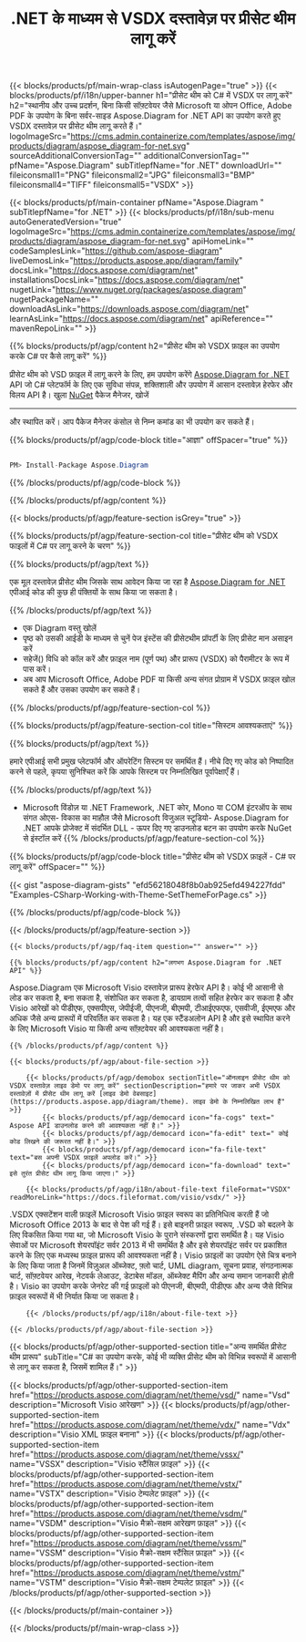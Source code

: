 ﻿---
title: .NET के माध्यम से VSDX दस्तावेज़ पर प्रीसेट थीम लागू करें 
weight: 3050
url: /hi/net/theme/vsdx/ 
description: .NET Framework, .NET कोर, Mono प्लेटफॉर्म पर vsdx फ़ाइल में प्रीसेट थीम लागू करने के लिए C# स्रोत कोड।
---
{{< blocks/products/pf/main-wrap-class isAutogenPage="true" >}}
{{< blocks/products/pf/i18n/upper-banner h1="प्रीसेट थीम को C# में VSDX पर लागू करें" h2="स्थानीय और उच्च प्रदर्शन, बिना किसी सॉफ़्टवेयर जैसे Microsoft या ओपन Office, Adobe PDF के उपयोग के बिना सर्वर-साइड Aspose.Diagram for .NET API का उपयोग करते हुए VSDX दस्तावेज़ पर प्रीसेट थीम लागू करते हैं।" logoImageSrc="https://cms.admin.containerize.com/templates/aspose/img/products/diagram/aspose_diagram-for-net.svg" sourceAdditionalConversionTag="" additionalConversionTag="" pfName="Aspose.Diagram" subTitlepfName="for .NET" downloadUrl="" fileiconsmall1="PNG" fileiconsmall2="JPG" fileiconsmall3="BMP" fileiconsmall4="TIFF" fileiconsmall5="VSDX" >}}

{{< blocks/products/pf/main-container pfName="Aspose.Diagram " subTitlepfName="for .NET" >}}
{{< blocks/products/pf/i18n/sub-menu autoGeneratedVersion="true" logoImageSrc="https://cms.admin.containerize.com/templates/aspose/img/products/diagram/aspose_diagram-for-net.svg" apiHomeLink="" codeSamplesLink="https://github.com/aspose-diagram" liveDemosLink="https://products.aspose.app/diagram/family" docsLink="https://docs.aspose.com/diagram/net" installationsDocsLink="https://docs.aspose.com/diagram/net" nugetLink="https://www.nuget.org/packages/aspose.diagram" nugetPackageName="" downloadAsLink="https://downloads.aspose.com/diagram/net" learnAsLink="https://docs.aspose.com/diagram/net" apiReference="" mavenRepoLink="" >}}

{{% blocks/products/pf/agp/content h2="प्रीसेट थीम को VSDX फ़ाइल का उपयोग करके C# पर कैसे लागू करें" %}}

 प्रीसेट थीम को VSD फ़ाइल में लागू करने के लिए, हम उपयोग करेंगे
 [Aspose.Diagram for .NET](https://products.aspose.com/diagram/net) 
 API जो C# प्लेटफॉर्म के लिए एक सुविधा संपन्न, शक्तिशाली और उपयोग में आसान दस्तावेज़ हेरफेर और विलय API है। खुला
 [NuGet](https://www.nuget.org/packages/aspose.diagram) 
 पैकेज मैनेजर, खोजें
 ***** 
 और स्थापित करें। आप पैकेज मैनेजर कंसोल से निम्न कमांड का भी उपयोग कर सकते हैं।

{{% blocks/products/pf/agp/code-block title="आज्ञा" offSpacer="true" %}}

```cs

PM> Install-Package Aspose.Diagram


```

{{% /blocks/products/pf/agp/code-block %}}

{{% /blocks/products/pf/agp/content %}}

{{< blocks/products/pf/agp/feature-section isGrey="true" >}}

{{% blocks/products/pf/agp/feature-section-col title="प्रीसेट थीम को VSDX फाइलों में C# पर लागू करने के चरण" %}}

{{% blocks/products/pf/agp/text %}}

 एक मूल दस्तावेज़ प्रीसेट थीम जिसके साथ आवेदन किया जा रहा है
 [Aspose.Diagram for .NET](https://products.aspose.com/diagram/net) 
 एपीआई कोड की कुछ ही पंक्तियों के साथ किया जा सकता है।

{{% /blocks/products/pf/agp/text %}}

+ एक Diagram वस्तु खोलें
+ पृष्ठ को उसकी आईडी के माध्यम से चुनें
पेज इंस्टेंस की प्रीसेटथीम प्रॉपर्टी के लिए प्रीसेट मान असाइन करें
+ सहेजें() विधि को कॉल करें और फ़ाइल नाम (पूर्ण पथ) और प्रारूप (VSDX) को पैरामीटर के रूप में पास करें।
+ अब आप Microsoft Office, Adobe PDF या किसी अन्य संगत प्रोग्राम में VSDX फ़ाइल खोल सकते हैं और उसका उपयोग कर सकते हैं।

{{% /blocks/products/pf/agp/feature-section-col %}}

{{% blocks/products/pf/agp/feature-section-col title="सिस्टम आवश्यकताएं" %}}

{{% blocks/products/pf/agp/text %}}

 हमारे एपीआई सभी प्रमुख प्लेटफॉर्म और ऑपरेटिंग सिस्टम पर समर्थित हैं। नीचे दिए गए कोड को निष्पादित करने से पहले, कृपया सुनिश्चित करें कि आपके सिस्टम पर निम्नलिखित पूर्वापेक्षाएँ हैं।

{{% /blocks/products/pf/agp/text %}}

- Microsoft विंडोज़ या .NET Framework, .NET कोर, Mono या COM इंटरऑप के साथ संगत ओएस- विकास का माहौल जैसे Microsoft विजुअल स्टूडियो- Aspose.Diagram for .NET आपके प्रोजेक्ट में संदर्भित DLL - ऊपर दिए गए डाउनलोड बटन का उपयोग करके NuGet से इंस्टॉल करें
{{% /blocks/products/pf/agp/feature-section-col %}}

{{% blocks/products/pf/agp/code-block title="प्रीसेट थीम को VSDX फ़ाइलें - C# पर लागू करें" offSpacer="" %}}

{{< gist "aspose-diagram-gists" "efd56218048f8b0ab925efd494227fdd" "Examples-CSharp-Working-with-Theme-SetThemeForPage.cs" >}}


{{% /blocks/products/pf/agp/code-block %}}

{{< /blocks/products/pf/agp/feature-section >}}

    {{< blocks/products/pf/agp/faq-item question="" answer="" >}}


<!-- aboutfile Starts -->

    {{% blocks/products/pf/agp/content h2="लगभग Aspose.Diagram for .NET API" %}}

 Aspose.Diagram एक Microsoft Visio दस्तावेज़ प्रारूप हेरफेर API है। कोई भी आसानी से लोड कर सकता है, बना सकता है, संशोधित कर सकता है, डायग्राम तत्वों सहित हेरफेर कर सकता है और Visio आरेखों को पीडीएफ, एक्सपीएस, जेपीईजी, पीएनजी, बीएमपी, टीआईएफएफ, एसवीजी, ईएमएफ और अधिक जैसे अन्य प्रारूपों में परिवर्तित कर सकता है। यह एक स्टैंडअलोन API है और इसे स्थापित करने के लिए Microsoft Visio या किसी अन्य सॉफ़्टवेयर की आवश्यकता नहीं है।  



    {{% /blocks/products/pf/agp/content %}}
    
    {{< blocks/products/pf/agp/about-file-section >}}
    
        {{< blocks/products/pf/agp/demobox sectionTitle="ऑनलाइन प्रीसेट थीम को VSDX दस्तावेज़ लाइव डेमो पर लागू करें" sectionDescription="हमारे पर जाकर अभी VSDX दस्तावेज़ों में प्रीसेट थीम लागू करें [लाइव डेमो वेबसाइट](https://products.aspose.app/diagram/theme). लाइव डेमो के निम्नलिखित लाभ हैं" >}}
            {{< blocks/products/pf/agp/democard icon="fa-cogs" text=" Aspose API डाउनलोड करने की आवश्यकता नहीं है।" >}}
            {{< blocks/products/pf/agp/democard icon="fa-edit" text=" कोई कोड लिखने की जरूरत नहीं है।" >}}
            {{< blocks/products/pf/agp/democard icon="fa-file-text" text="बस अपनी VSDX फ़ाइलें अपलोड करें।" >}}
            {{< blocks/products/pf/agp/democard icon="fa-download" text=" इसे तुरंत प्रीसेट थीम लागू किया जाएगा।" >}}
    
        {{< blocks/products/pf/agp/i18n/about-file-text fileFormat="VSDX" readMoreLink="https://docs.fileformat.com/visio/vsdx/" >}}
.VSDX एक्सटेंशन वाली फ़ाइलें Microsoft Visio फ़ाइल स्वरूप का प्रतिनिधित्व करती हैं जो Microsoft Office 2013 के बाद से पेश की गई हैं। इसे बाइनरी फ़ाइल स्वरूप, .VSD को बदलने के लिए विकसित किया गया था, जो Microsoft Visio के पुराने संस्करणों द्वारा समर्थित है। यह Visio सेवाओं पर Microsoft शेयरपॉइंट सर्वर 2013 में भी समर्थित है और इसे शेयरपॉइंट सर्वर पर प्रकाशित करने के लिए एक मध्यस्थ फ़ाइल प्रारूप की आवश्यकता नहीं है। Visio फ़ाइलों का उपयोग ऐसे चित्र बनाने के लिए किया जाता है जिनमें विज़ुअल ऑब्जेक्ट, फ़्लो चार्ट, UML diagram, सूचना प्रवाह, संगठनात्मक चार्ट, सॉफ़्टवेयर आरेख, नेटवर्क लेआउट, डेटाबेस मॉडल, ऑब्जेक्ट मैपिंग और अन्य समान जानकारी होती है। Visio का उपयोग करके जेनरेट की गई फ़ाइलों को पीएनजी, बीएमपी, पीडीएफ और अन्य जैसे विभिन्न फ़ाइल स्वरूपों में भी निर्यात किया जा सकता है। 

        {{< /blocks/products/pf/agp/i18n/about-file-text >}}
    
    {{< /blocks/products/pf/agp/about-file-section >}}

<!-- aboutfile Ends -->

{{< blocks/products/pf/agp/other-supported-section title="अन्य समर्थित प्रीसेट थीम प्रारूप" subTitle="C# का उपयोग करके, कोई भी व्यक्ति प्रीसेट थीम को विभिन्न स्वरूपों में आसानी से लागू कर सकता है, जिसमें शामिल हैं।" >}}

{{< blocks/products/pf/agp/other-supported-section-item href="https://products.aspose.com/diagram/net/theme/vsd/" name="Vsd" description="Microsoft Visio आरेखण" >}}
{{< blocks/products/pf/agp/other-supported-section-item href="https://products.aspose.com/diagram/net/theme/vdx/" name="Vdx" description="Visio XML फ़ाइल बनाना" >}}
{{< blocks/products/pf/agp/other-supported-section-item href="https://products.aspose.com/diagram/net/theme/vssx/" name="VSSX" description="Visio स्टैंसिल फ़ाइल" >}}
{{< blocks/products/pf/agp/other-supported-section-item href="https://products.aspose.com/diagram/net/theme/vstx/" name="VSTX" description="Visio टेम्पलेट फ़ाइल" >}}
{{< blocks/products/pf/agp/other-supported-section-item href="https://products.aspose.com/diagram/net/theme/vsdm/" name="VSDM" description="Visio मैक्रो-सक्षम आरेखण फ़ाइल" >}}
{{< blocks/products/pf/agp/other-supported-section-item href="https://products.aspose.com/diagram/net/theme/vssm/" name="VSSM" description="Visio मैक्रो-सक्षम स्टैंसिल फ़ाइल" >}}
{{< blocks/products/pf/agp/other-supported-section-item href="https://products.aspose.com/diagram/net/theme/vstm/" name="VSTM" description="Visio मैक्रो-सक्षम टेम्पलेट फ़ाइल" >}}
{{< /blocks/products/pf/agp/other-supported-section >}}

{{< /blocks/products/pf/main-container >}}
    
{{< /blocks/products/pf/main-wrap-class >}}